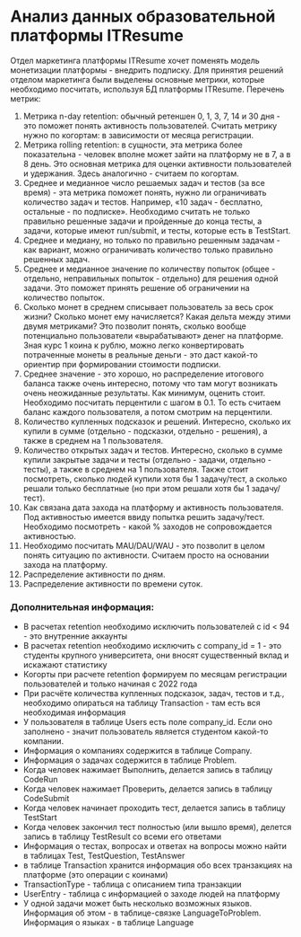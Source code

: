 # Анализ данных образовательной платформы ITResume
Отдел маркетинга платформы ITResume хочет поменять модель монетизации платформы - внедрить подписку. Для принятия решений отделом маркетинга были выделены основные метрики, которые необходимо посчитать, используя БД платформы ITResume.
Перечень метрик: 

1. Метрика n-day retention: обычный ретеншен 0, 1, 3, 7, 14 и 30 дня - это поможет понять активность пользователей. Считать метрику нужно по когортам: в зависимости от месяца регистрации.
2. Метрика rolling retention: в сущности, эта метрика более показательна - человек вполне может зайти на платформу не в 7, а в 8 день. Это основная метрика для оценки активности пользователей и удержания. Здесь аналогично - считаем по когортам.
3. Среднее и медианное число решаемых задач и тестов (за все время) - эта метрика поможет понять, нужно ли ограничивать количество задач и тестов. Например, «10 задач - бесплатно, остальные - по подписке». Необходимо считать не только правильно решенные задачи и пройденные до конца тесты, а задачи, которые имеют run/submit, и тесты, которые есть в TestStart.
4. Среднее и медиану, но только по правильно решенным задачам - как вариант, можно ограничивать количество только правильно решенных задач.
5. Среднее и медианное значение по количеству попыток (общее - отдельно, неправильных попыток - отдельно) для решения одной задачи. Это поможет принять решение об ограничении на количество попыток.
6. Сколько монет в среднем списывает пользователь за весь срок жизни? Сколько монет ему начисляется? Какая дельта между этими двумя метриками? Это позволит понять, сколько вообще потенциально пользователи «вырабатывают» денег на платформе. Зная курс 1 коина к рублю, можно легко конвертировать потраченные монеты в реальные деньги - это даст какой-то ориентир при формировании стоимости подписки.
7. Среднее значение - это хорошо, но распределение итогового баланса также очень интересно, потому что там могут возникать очень неожиданные результаты. Как минимум, оценить стоит. Необходимо посчитать перцентили с шагом в 0.1. То есть считаем баланс каждого пользователя, а потом смотрим на перцентили.
8. Количество купленных подсказок и решений. Интересно, сколько их купили в сумме (отдельно - подсказки, отдельно - решения), а также в среднем на 1 пользователя.
9. Количество открытых задач и тестов. Интересно, сколько в сумме купили закрытые задачи и тесты (отдельно - задачи, отдельно - тесты), а также в среднем на 1 пользователя. Также стоит посмотреть, сколько людей купили хотя бы 1 задачу/тест, а сколько решали только бесплатные (но при этом решали хотя бы 1 задачу/тест).
10. Как связана дата захода на платформу и активность пользователя. Под активностью имеется ввиду попытка решить задачу/тест. Необходимо посмотреть - какой % заходов не сопровождается активностью.
11. Необходимо посчитать MAU/DAU/WAU - это позволит в целом понять ситуацию по активности. Считаем просто на основании захода на платформу.
12. Распределение активности по дням.
13. Распределение активности по времени суток.

### Дополнительная информация:
- В расчетах retention необходимо исключить пользователей с id < 94 - это внутренние аккаунты
- В расчетах retention необходимо исключить с company_id = 1 - это студенты крупного университета, они вносят существенный вклад и искажают статистику
- Когорты при расчете retention формируем по месяцам регистрации пользователей и только начиная с 2022 года
- При расчёте количества купленных подсказок, задач, тестов и т.д., необходимо опираться на таблицу Transaction - там есть вся необходимая информация
- У пользователя в таблице Users есть поле company_id. Если оно заполнено - значит пользователь является студентом какой-то компании.
- Информация о компаниях содержится в таблице Company.
- Информация о задачах содержится в таблице Problem.
- Когда человек нажимает Выполнить, делается запись в таблицу CodeRun
- Когда человек нажимает Проверить, делается запись в таблицу CodeSubmit
- Когда человек начинает проходить тест, делается запись в таблицу TestStart
- Когда человек закончил тест полностью (или вышло время), делется запись в таблицу TestResult со всеми его ответами
- Информация о тестах, вопросах и ответах на вопросы можно найти в таблицах Test, TestQuestion, TestAnswer
- в таблице Transaction хранится информация обо всех транзакциях на платформе (это операции с коинами)
- TransactionType - таблица с описанием типа транзакции
- UserEntry - таблица с информацией о заходе людей на платформу
- У одной задачи может быть несколько возможных языков. Информация об этом - в таблице-связке LanguageToProblem. Информация о языках - в таблице Language
